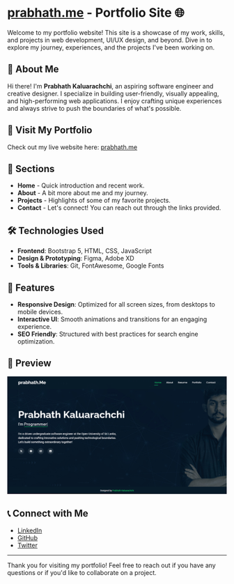 # [prabhath.me](https://prabhath.me) - Portfolio Site 🌐

Welcome to my portfolio website! This site is a showcase of my work, skills, and projects in web development, UI/UX design, and beyond. Dive in to explore my journey, experiences, and the projects I've been working on.

## 🚀 About Me
Hi there! I'm **Prabhath Kaluarachchi**, an aspiring software engineer and creative designer. I specialize in building user-friendly, visually appealing, and high-performing web applications. I enjoy crafting unique experiences and always strive to push the boundaries of what's possible.

## 🔗 Visit My Portfolio
Check out my live website here: [prabhath.me](https://prabhath.me)

## 📁 Sections
- **Home** - Quick introduction and recent work.
- **About** - A bit more about me and my journey.
- **Projects** - Highlights of some of my favorite projects.
- **Contact** - Let's connect! You can reach out through the links provided.

## 🛠️ Technologies Used
- **Frontend**: Bootstrap 5, HTML, CSS, JavaScript
- **Design & Prototyping**: Figma, Adobe XD
- **Tools & Libraries**: Git, FontAwesome, Google Fonts

## 🌟 Features
- **Responsive Design**: Optimized for all screen sizes, from desktops to mobile devices.
- **Interactive UI**: Smooth animations and transitions for an engaging experience.
- **SEO Friendly**: Structured with best practices for search engine optimization.

## 📸 Preview
![Portfolio Mobile View](assets/img/web/webui.png) <!-- Replace with an actual mobile view screenshot -->

## 📞 Connect with Me
- [LinkedIn](https://www.linkedin.com/in/prabhathkaluarachchi)
- [GitHub](https://github.com/yourusername)
- [Twitter](https://twitter.com/yourusername)

---

Thank you for visiting my portfolio! Feel free to reach out if you have any questions or if you'd like to collaborate on a project.
